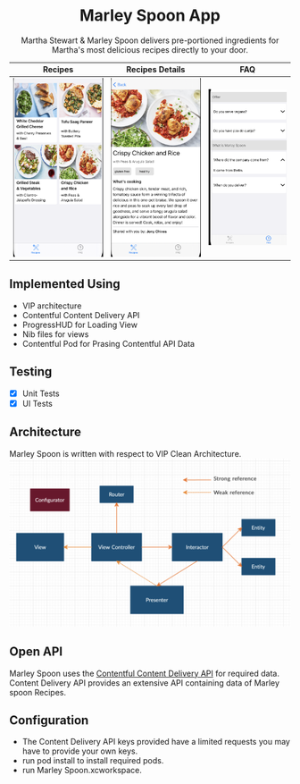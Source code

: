 <h1 align="center"> Marley Spoon App </h1>
<p align="center">
Martha Stewart & Marley Spoon delivers pre-portioned ingredients for Martha's most delicious recipes directly to your door.
</p>

Recipes              |  Recipes Details | FAQ
:-------------------------:|:-------------------------:|:-------------------------:
![UI](https://github.com/AhmedNasserSh/Marley-Spoon/blob/main/screenshots/3.png)  |  ![UI](https://github.com/AhmedNasserSh/Marley-Spoon/blob/main/screenshots/1.png) |  ![UI](https://github.com/AhmedNasserSh/Marley-Spoon/blob/main/screenshots/4.png)



## Implemented Using

- VIP architecture 
- Contentful Content Delivery API
- ProgressHUD for Loading View
- Nib files for views
- Contentful Pod for Prasing Contentful API Data

   
## Testing
- [x] Unit Tests
- [x] UI Tests

## Architecture
Marley Spoon is written with respect to VIP Clean Architecture.
![architecture](https://github.com/AhmedNasserSh/Marley-Spoon/blob/main/screenshots/2.png)

## Open API
Marley Spoon uses the [Contentful Content Delivery API](https://www.contentful.com/developers/docs/references/content-delivery-api/) for required data.
Content Delivery API provides an extensive API containing data of Marley spoon Recipes. 

## Configuration
- The Content Delivery API keys provided have a limited requests you may have to provide your own keys. 
- run pod install to install required pods.
- run  Marley Spoon.xcworkspace.

